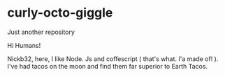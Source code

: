 # curly-octo-giggle
Just another repository



Hi Humans!

Nickb32, here, I like Node. Js and coffescript ( that's what. I'a made of! ). I've had tacos on the moon and find them far superior to Earth Tacos.
